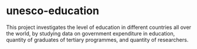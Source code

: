 # unesco-education
This project investigates the level of education in different countries all over the world, by studying data on government expenditure in education, quantity of graduates of tertiary programmes, and quantity of researchers.
